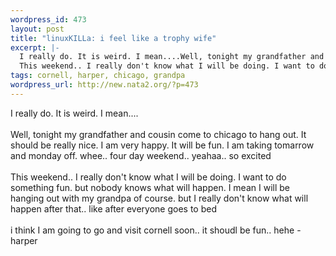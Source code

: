 ```yaml
--- 
wordpress_id: 473
layout: post
title: "linuxKILLa: i feel like a trophy wife"
excerpt: |-
  I really do. It is weird. I mean....Well, tonight my grandfather and cousin come to chicago to hang out. It should be really nice. I am very happy. It will be fun. I am taking tomarrow and monday off. whee.. four day weekend.. yeahaa.. so excited
  This weekend.. I really don't know what I will be doing. I want to do something fun. but nobody knows what will happen. I mean I w...
tags: cornell, harper, chicago, grandpa
wordpress_url: http://new.nata2.org/?p=473
---
```

I really do. It is weird. I mean....<br/><br/>Well, tonight my grandfather and cousin come to chicago to hang out. It should be really nice. I am very happy. It will be fun. I am taking tomarrow and monday off. whee.. four day weekend.. yeahaa.. so excited
<br/><br/>This weekend.. I really don't know what I will be doing. I want to do something fun. but nobody knows what will happen. I mean I will be hanging out with my grandpa of course. but I really don't know what will happen after that..  like after everyone goes to bed
<br/><br/>i think I am going to go and visit cornell soon..
it shoudl be fun.. 
hehe
-harper

